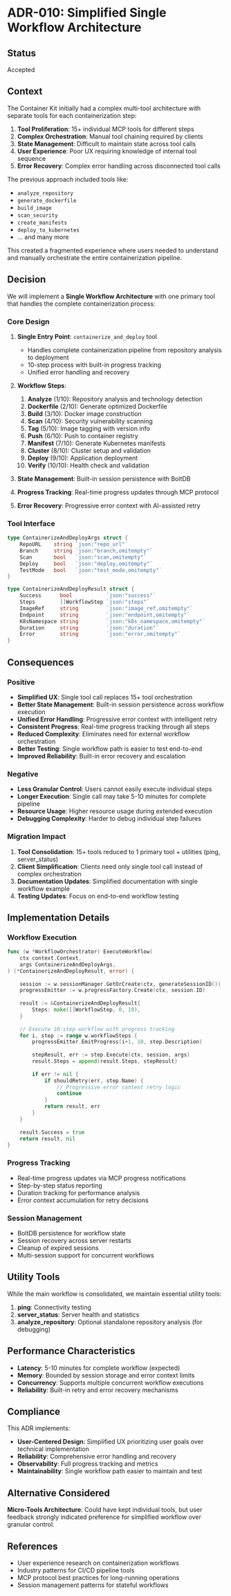 # ADR-010: Simplified Single Workflow Architecture

## Status
Accepted

## Context
The Container Kit initially had a complex multi-tool architecture with separate tools for each containerization step:

1. **Tool Proliferation**: 15+ individual MCP tools for different steps
2. **Complex Orchestration**: Manual tool chaining required by clients
3. **State Management**: Difficult to maintain state across tool calls
4. **User Experience**: Poor UX requiring knowledge of internal tool sequence
5. **Error Recovery**: Complex error handling across disconnected tool calls

The previous approach included tools like:
- `analyze_repository`
- `generate_dockerfile` 
- `build_image`
- `scan_security`
- `create_manifests`
- `deploy_to_kubernetes`
- ... and many more

This created a fragmented experience where users needed to understand and manually orchestrate the entire containerization pipeline.

## Decision
We will implement a **Single Workflow Architecture** with one primary tool that handles the complete containerization process:

### Core Design

1. **Single Entry Point**: `containerize_and_deploy` tool
   - Handles complete containerization pipeline from repository analysis to deployment
   - 10-step process with built-in progress tracking
   - Unified error handling and recovery

2. **Workflow Steps**:
   1. **Analyze** (1/10): Repository analysis and technology detection
   2. **Dockerfile** (2/10): Generate optimized Dockerfile
   3. **Build** (3/10): Docker image construction
   4. **Scan** (4/10): Security vulnerability scanning
   5. **Tag** (5/10): Image tagging with version info
   6. **Push** (6/10): Push to container registry
   7. **Manifest** (7/10): Generate Kubernetes manifests
   8. **Cluster** (8/10): Cluster setup and validation
   9. **Deploy** (9/10): Application deployment
   10. **Verify** (10/10): Health check and validation

3. **State Management**: Built-in session persistence with BoltDB
4. **Progress Tracking**: Real-time progress updates through MCP protocol
5. **Error Recovery**: Progressive error context with AI-assisted retry

### Tool Interface
```go
type ContainerizeAndDeployArgs struct {
    RepoURL    string `json:"repo_url"`
    Branch     string `json:"branch,omitempty"`
    Scan       bool   `json:"scan,omitempty"`
    Deploy     bool   `json:"deploy,omitempty"`
    TestMode   bool   `json:"test_mode,omitempty"`
}

type ContainerizeAndDeployResult struct {
    Success      bool           `json:"success"`
    Steps        []WorkflowStep `json:"steps"`
    ImageRef     string         `json:"image_ref,omitempty"`
    Endpoint     string         `json:"endpoint,omitempty"`
    K8sNamespace string         `json:"k8s_namespace,omitempty"`
    Duration     string         `json:"duration"`
    Error        string         `json:"error,omitempty"`
}
```

## Consequences

### Positive
- **Simplified UX**: Single tool call replaces 15+ tool orchestration
- **Better State Management**: Built-in session persistence across workflow execution
- **Unified Error Handling**: Progressive error context with intelligent retry
- **Consistent Progress**: Real-time progress tracking through all steps
- **Reduced Complexity**: Eliminates need for external workflow orchestration
- **Better Testing**: Single workflow path is easier to test end-to-end
- **Improved Reliability**: Built-in error recovery and escalation

### Negative
- **Less Granular Control**: Users cannot easily execute individual steps
- **Longer Execution**: Single call may take 5-10 minutes for complete pipeline
- **Resource Usage**: Higher resource usage during extended execution
- **Debugging Complexity**: Harder to debug individual step failures

### Migration Impact
1. **Tool Consolidation**: 15+ tools reduced to 1 primary tool + utilities (ping, server_status)
2. **Client Simplification**: Clients need only single tool call instead of complex orchestration
3. **Documentation Updates**: Simplified documentation with single workflow example
4. **Testing Updates**: Focus on end-to-end workflow testing

## Implementation Details

### Workflow Execution
```go
func (w *WorkflowOrchestrator) ExecuteWorkflow(
    ctx context.Context, 
    args ContainerizeAndDeployArgs,
) (*ContainerizeAndDeployResult, error) {
    
    session := w.sessionManager.GetOrCreate(ctx, generateSessionID())
    progressEmitter := w.progressFactory.Create(ctx, session.ID)
    
    result := &ContainerizeAndDeployResult{
        Steps: make([]WorkflowStep, 0, 10),
    }
    
    // Execute 10-step workflow with progress tracking
    for i, step := range w.workflowSteps {
        progressEmitter.EmitProgress(i+1, 10, step.Description)
        
        stepResult, err := step.Execute(ctx, session, args)
        result.Steps = append(result.Steps, stepResult)
        
        if err != nil {
            if shouldRetry(err, step.Name) {
                // Progressive error context retry logic
                continue
            }
            return result, err
        }
    }
    
    result.Success = true
    return result, nil
}
```

### Progress Tracking
- Real-time progress updates via MCP progress notifications
- Step-by-step status reporting
- Duration tracking for performance analysis
- Error context accumulation for retry decisions

### Session Management
- BoltDB persistence for workflow state
- Session recovery across server restarts
- Cleanup of expired sessions
- Multi-session support for concurrent workflows

## Utility Tools
While the main workflow is consolidated, we maintain essential utility tools:

1. **ping**: Connectivity testing
2. **server_status**: Server health and statistics  
3. **analyze_repository**: Optional standalone repository analysis (for debugging)

## Performance Characteristics
- **Latency**: 5-10 minutes for complete workflow (expected)
- **Memory**: Bounded by session storage and error context limits
- **Concurrency**: Supports multiple concurrent workflow executions
- **Reliability**: Built-in retry and error recovery mechanisms

## Compliance
This ADR implements:
- **User-Centered Design**: Simplified UX prioritizing user goals over technical implementation
- **Reliability**: Comprehensive error handling and recovery
- **Observability**: Full progress tracking and metrics
- **Maintainability**: Single workflow path easier to maintain and test

## Alternative Considered
**Micro-Tools Architecture**: Could have kept individual tools, but user feedback strongly indicated preference for simplified workflow over granular control.

## References
- User experience research on containerization workflows
- Industry patterns for CI/CD pipeline tools
- MCP protocol best practices for long-running operations
- Session management patterns for stateful workflows